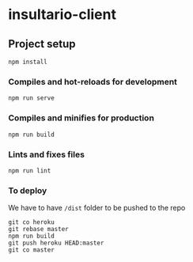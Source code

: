 # insultario-client

## Project setup
```
npm install
```

### Compiles and hot-reloads for development
```
npm run serve
```

### Compiles and minifies for production
```
npm run build
```

### Lints and fixes files
```
npm run lint
```

### To deploy

We have to have `/dist` folder to be pushed to the repo

```
git co heroku
git rebase master
npm run build
git push heroku HEAD:master
git co master
```
